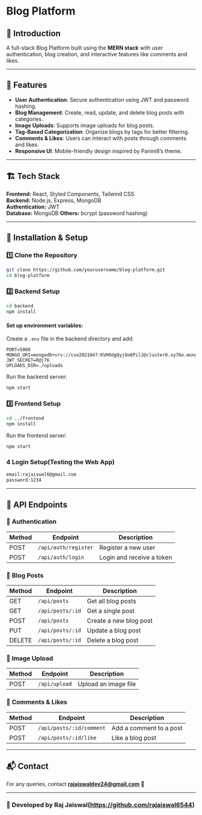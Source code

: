 # Blog Platform

## 🚀 Introduction
A full-stack Blog Platform built using the **MERN stack** with user authentication, blog creation, and interactive features like comments and likes.

---

## 📌 Features
- **User Authentication**: Secure authentication using JWT and password hashing.
- **Blog Management**: Create, read, update, and delete blog posts with categories.
- **Image Uploads**: Supports image uploads for blog posts.
- **Tag-Based Categorization**: Organize blogs by tags for better filtering.
- **Comments & Likes**: Users can interact with posts through comments and likes.
- **Responsive UI**: Mobile-friendly design inspired by Panini8’s theme.


---

## 🏗 Tech Stack
**Frontend:** React, Styled Components, Tailwind CSS  
**Backend:** Node.js, Express, MongoDB  
**Authentication:** JWT  
**Database:** MongoDB 
**Others:**  bcrypt (password hashing)

---

## 🔧 Installation & Setup

### 1️⃣ Clone the Repository
```sh
git clone https://github.com/yourusername/blog-platform.git
cd blog-platform
```

### 2️⃣ Backend Setup
```sh
cd backend
npm install
```
#### Set up environment variables:
Create a `.env` file in the backend directory and add:
```env
PORT=5000
MONGO_URI=mongodb+srv://cse2021047:KVHOdgQyjOo6PilJ@cluster0.xy76o.mongodb.net/Blog_users
JWT_SECRET=R@j76
UPLOADS_DIR=./uploads
```
Run the backend server:
```sh
npm start
```

### 3️⃣ Frontend Setup
```sh
cd ../frontend
npm install
```
Run the frontend server:
```sh
npm start
```
### 4 Login Setup(Testing the Web App)
```sh
email:rajaiswal6@gmail.com
password:1234
```


---

## 📡 API Endpoints

### 🔑 **Authentication**
| Method | Endpoint          | Description         |
|--------|------------------|---------------------|
| POST   | `/api/auth/register` | Register a new user |
| POST   | `/api/auth/login`    | Login and receive a token |

### 📝 **Blog Posts**
| Method | Endpoint            | Description              |
|--------|--------------------|--------------------------|
| GET    | `/api/posts`       | Get all blog posts      |
| GET    | `/api/posts/:id`   | Get a single post       |
| POST   | `/api/posts`       | Create a new blog post  |
| PUT    | `/api/posts/:id`   | Update a blog post      |
| DELETE | `/api/posts/:id`   | Delete a blog post      |

### 📸 **Image Upload**
| Method | Endpoint        | Description            |
|--------|----------------|------------------------|
| POST   | `/api/upload`  | Upload an image file  |

### 💬 **Comments & Likes**
| Method | Endpoint                | Description               |
|--------|--------------------------|---------------------------|
| POST   | `/api/posts/:id/comment` | Add a comment to a post   |
| POST   | `/api/posts/:id/like`    | Like a blog post          |

---
## 📬 Contact
For any queries, contact **rajaiswaldev24@gmail.com** 📩

---

### 📌 Developed by Raj Jaiswal(https://github.com/rajaiswal6544)

